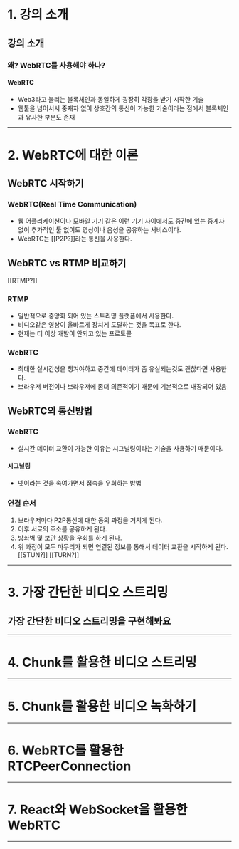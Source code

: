# 1. 강의 소개
## 강의 소개
### 왜? WebRTC를 사용해야 하나?
#### WebRTC
- Web3라고 불리는 블록체인과 동일하게 굉장히 각광을 받기 시작한 기술
- 웹툴을 넘어서서 중재자 없이 상호간의 통신이 가능한 기술이라는 점에서 블록체인과 유사한 부분도 존재
****
# 2. WebRTC에 대한 이론
## WebRTC 시작하기
### WebRTC(Real Time Communication)
- 웹 어플리케이션이나 모바일 기기 같은 이런 기기 사이에서도 중간에 있는 중계자 없이 추가적인 툴 없이도 영상이나 음성을 공유하는 서비스이다.
- WebRTC는 [[P2P?]]라는 통신을 사용한다.
## WebRTC vs RTMP 비교하기
[[RTMP?]]
### RTMP
- 일반적으로 중앙화 되어 있는 스트리밍 플랫폼에서 사용한다.
- 비디오같은 영상이 올바르게 장치게 도달하는 것을 목표로 한다.
- 현재는 더 이상 개발이 안되고 있는 프로토콜
### WebRTC
- 최대한 실시간성을 챙겨야하고 중간에 데이터가 좀 유실되는것도 괜찮다면 사용한다.
- 브라우저 버전이나 브라우저에 좀더 의존적이기 때문에 기본적으로 내장되어 있음
## WebRTC의 통신방법
### WebRTC
- 실시간 데이터 교환이 가능한 이유는 시그널링이라는 기술을 사용하기 때문이다.
#### 시그널링
- 넷이라는 것을 속여가면서 접속을 우회하는 방법
### 연결 순서
1. 브라우저마다 P2P통신에 대한 동의 과정을 거치게 된다.
2. 이후 서로의 주소를 공유하게 된다.
3. 방화벽 및 보안 상황을 우회를 하게 된다.
4. 위 과정이 모두 마무리가 되면 연결된 정보를 통해서 데이터 교환을 시작하게 된다.
[[STUN?]] [[TURN?]]

****
# 3. 가장 간단한 비디오 스트리밍
## 가장 간단한 비디오 스트리밍을 구현해봐요

****
# 4. Chunk를 활용한 비디오 스트리밍

****
# 5. Chunk를 활용한 비디오 녹화하기

****
# 6. WebRTC를 활용한 RTCPeerConnection

****
# 7. React와 WebSocket을 활용한 WebRTC

****